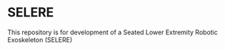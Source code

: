# SELERE
This repository is for development of a Seated Lower Extremity Robotic Exoskeleton (SELERE)
